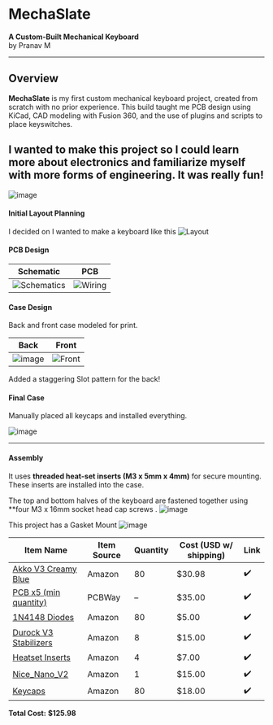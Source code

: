 # MechaSlate 
**A Custom-Built Mechanical Keyboard**  
by Pranav M

---

## Overview
**MechaSlate** is my first custom mechanical keyboard project, created from scratch with no prior experience. This build taught me PCB design using KiCad, CAD modeling with Fusion 360, and the use of plugins and scripts to place keyswitches.



I wanted to make this project so I could learn more about electronics and familiarize myself with more forms of engineering. It was really fun!
---
![image](https://github.com/user-attachments/assets/21394ca3-6064-471e-9dbd-c122c35a708c)

####  Initial Layout Planning
I decided on I wanted to make a keyboard like this 
![Layout](https://github.com/user-attachments/assets/375b4509-4335-4047-8f0a-fa6b8db1fd74)

#### PCB Design



| Schematic |  PCB |
|:--:|:--:|
| ![Schematics](https://github.com/user-attachments/assets/bdc40540-bcfa-4218-b22b-1539af9df3dd) | ![Wiring](https://github.com/user-attachments/assets/ff8a41f1-4699-4f70-8595-96dc0564c0b0) |


#### Case Design 
Back and front case modeled for print.

| Back | Front |
|:--:|:--:|
| ![image](https://github.com/user-attachments/assets/d6e524bf-3629-4ce9-a2af-e25ade4eb677)| ![Front](https://github.com/user-attachments/assets/c723ca9a-8d94-49c9-b8a2-eebfd8053d2d) |


Added a staggering Slot pattern for the back!

####  Final Case
Manually placed all keycaps and installed everything.

![image](https://github.com/user-attachments/assets/c20fc473-de06-49ee-a292-bc3735cc8e52)



---

#### Assembly 

It uses **threaded heat-set inserts (M3 x 5mm x 4mm)** for secure mounting. These inserts are installed into the case.

The top and bottom halves of the keyboard are fastened together using **four M3 x 16mm socket head cap screws .
![image](https://github.com/user-attachments/assets/956c341f-bb28-4eac-b060-3b52cfdd409b)


This project has a Gasket Mount 
![image](https://github.com/user-attachments/assets/535fbefc-ebf0-43ba-805f-6a8c967478ed)


| Item Name            | Item Source | Quantity | Cost (USD w/ shipping) | Link |
|----------------------|-------------|----------|-------------------------|------|
| [Akko V3 Creamy Blue](https://www.amazon.com/Keyboard-Switch-Dustproof-Mechanical-Tactile-Switches/dp/B0C3H7PR1Z/ref=sr_1_2?crid=3V8ZPHA61P1MI&dib=eyJ2IjoiMSJ9.fKBr5G4iSMtdTKbGCum4GTBxYhCkemfukSXdnXwlOggG5oUsWwYAkdNtq9D0iMtFWSFib3KoufBG9x8I5c5MVUElE49E3UFhJKIZ3ApsSM-5lvnFfwzDVzr6UqqM9poQk2m3qxSxbyNIokBwpc6-MH-W-xoeoUtm8VAZ283vHpdD6ug9pvK7o0DDKZvxSUEk65CaZ0EXJkd1_wkjwBl1uJF0N5W6FdGn0ADwHfifVrA.90b59dVQxtPg1F6tWS84BnlJyIl1gNKa-D9l9R-ZRBo&dib_tag=se&keywords=mechanical%2Bswitches&qid=1750895537&sprefix=mechanical%2Bswitche%2Caps%2C130&sr=8-2&th=1) | Amazon | 80 | $30.98 | ✔️ |
| [PCB x5 (min quantity)](https://www.pcbway.com) | PCBWay | – | $35.00 | ✔️ |
| [1N4148 Diodes](https://www.amazon.com/120Pcs-Rectifier-100Volt-Electronic-Silicon/dp/B0DN62QFYS/ref=sr_1_2?crid=1NZP4MAKACY15&dib=eyJ2IjoiMSJ9.8C1ebcszlPAbe4ldgX4jaM9nlgUAEZPfJqUMbjw_ZdqFKxpnIivj_Z4cD5uV-gtOvZBRazL-E3Q1E3eIT-Ftjfa-M9u06JHbpagrebY6wR-MjXtE1g2eBqvQ9QfL5Z_cTC2qNZDhdzfQsdHBOuk4NguB0ZzVxi_ZnOogCMsG99KTpR-rOWwd8dx9r3WikMGhAXj6ucuVXPIyicNVLnkdmw5zp6bgk_T0abfg_QhSpIk.yLjXK7wRlg-Hz0BfUQS_emE2Fbb75e3WeWxR9YOZ8y0&dib_tag=se&keywords=1n4148%2Bdiode&qid=1750895805&sprefix=1N4148%2B%2Caps%2C134&sr=8-2&th=1) | Amazon | 80 | $5.00 | ✔️ |
| [Durock V3 Stabilizers](https://www.amazon.com/DUROCK-Stabilizer-Innovative-Pre-clipped-Stabilizers/dp/B0CTHNZWN5/ref=sr_1_2?crid=2YND75THDZ71R&dib=eyJ2IjoiMSJ9.9YfniIYaI-o34quoUu90m3IVLkb4CNwyUl-SF8Fa0k30TPJD2oXjwvplYKLUvzz5oBOeM0fKrU5epHnFkPKzpaeCa2pE7aeqGZCMdcpq5P3N24mrE2Wy7Mu9ZeUTCEQjblblRVyfnqsjdvppAg5TxKPo_RuBAgn2zEmaJQvSTe4phoVZpAuzQXckSCATkHQf1teP9mYFuBXbdWuhYxIs8tDTrkJdPAxXpRpw2YnIhDc.6Kj9YbwQpDxJUeGeAAW4wsdQlsfZg6llBKqjkAUyMjQ&dib_tag=se&keywords=Durock%2BV3%2BStabilizers&qid=1750895835&sprefix=durock%2Bv3%2Bstabilizers%2Caps%2C136&sr=8-2&th=1) | Amazon | 8 | $15.00 | ✔️ |
| [Heatset Inserts](https://www.amazon.com/Threaded-Inserts-Soldering-Printed-Materials/dp/B0D7M3LJDL/ref=sr_1_1?crid=3QZDBQXSKRU35&dib=eyJ2IjoiMSJ9.TwXOi20xgBRd0n6qYM1WhV77xBk-3OSrIR2iz97DqR-zHLno-iLJif7tALJYQQG0uBneqK91YwYKwlOy8VACWcxlYHq9SkNRcOzNTHUaqBlkn0XEFOlVw_hkG1YHrU4i_o1rC7-dxaXwGvNd4M2CQ01mVR0tAPXtc9kX-9cozYncDvfSlINvCWy4xUOvBKtPHRdf_f9zduAmGxicl6vt1bSo2uvhSrKc4KHI-Kr5sgo.3IrV-xt1TwdcPG-fDb_L3T_gU6rrWeTdcYyxAc10u7E&dib_tag=se&keywords=heatset%2Binserts%2Bm3&qid=1750895904&sprefix=heatset%2Binserts%2Bm%2Caps%2C127&sr=8-1&th=1) | Amazon | 4 | $7.00 | ✔️ |
| [Nice_Nano_V2](https://www.amazon.com/AITRIP-Development-Bluetooth-Management-Module%EF%BC%8CNano/dp/B0DCZJKYL1/ref=sr_1_1?crid=2DO3PWHLDKPBU&dib=eyJ2IjoiMSJ9.r1x7MrhEmzjZsjVM-WVZleRI46Xy1yf3SpHt_AOgLDRhQc2ErkSjyVMLVjaL_qQsggobMgZJk8u8nVifN1DM3-2QyfhgCzRAdTgsoaWe6ibA8fY9VC4V8xYi2rafTrbHL3LLoKlgxQjito2Hluo4dr-XRpCPRyB061eb9TpGqa22AcU-vi0IQ81lLb8XLP9J6FHsi5dxECTH0_K2hZQEmCWnvypa8UxT0GPsB0t1uVA.cCG4lu1GNZcAlBXO1QaydRfsgY11n8NoO3NpEclm1a0&dib_tag=se&keywords=Nice_Nano_V2&qid=1750895977&sprefix=nice_nano_v2%2Caps%2C186&sr=8-1) | Amazon | 1 | $15.00 | ✔️ |
| [Keycaps](https://www.amazon.com/Keycaps-Doubleshot-Percent-Mechanical-Keyboard/dp/B0D1QVD55F/ref=sr_1_1?crid=2C83SKJ6IXOXQ&dib=eyJ2IjoiMSJ9.zEkcyt2autzMfJSmHiztLDvsxSmTtl97hkaq48-kgPoHbughJEeKreEhJIEldYH3aM7OfiiExIYq_OAMcjgLLZ75HwHDwg4lovccHK-NovY9--uDyJ7HKFVWYXG6f1EfNY0OGP-bxX-KKSpcmeT7ZrV3m_1VvwEMMxk3OQNFfQtBOfElMc8EmS1GXqCL8FJ-T8rQlqWWOT_g3K-vA3c8Nx8Y8aIl8e5MjLYiDg3Z3Dw.LSbk542b5PjWgET1ma7ldn8C6btV93Q9RSVqV7RanHY&dib_tag=se&keywords=keycaps&qid=1750895995&sprefix=keycaps%2Caps%2C145&sr=8-1&th=1) | Amazon | 80 | $18.00 | ✔️ |

**Total Cost:** **$125.98**




